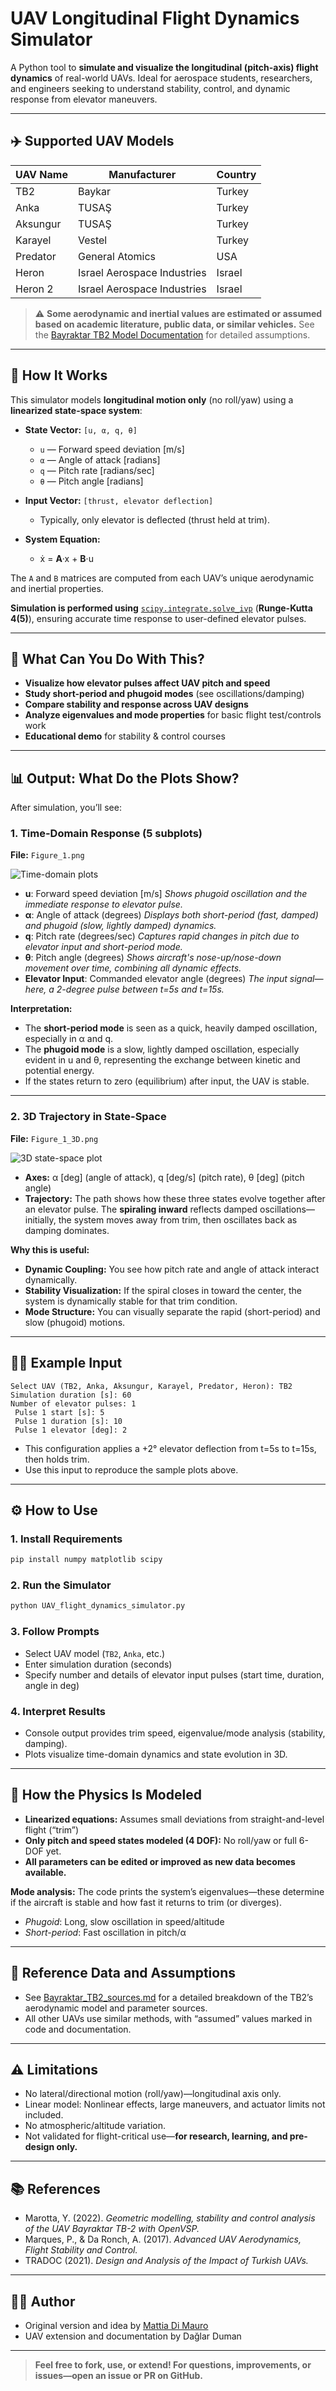 # UAV Longitudinal Flight Dynamics Simulator

A Python tool to **simulate and visualize the longitudinal (pitch-axis) flight dynamics** of real-world UAVs. Ideal for aerospace students, researchers, and engineers seeking to understand stability, control, and dynamic response from elevator maneuvers.

---

## ✈️ Supported UAV Models

| UAV Name | Manufacturer                | Country |
| -------- | --------------------------- | ------- |
| TB2      | Baykar                      | Turkey  |
| Anka     | TUSAŞ                       | Turkey  |
| Aksungur | TUSAŞ                       | Turkey  |
| Karayel  | Vestel                      | Turkey  |
| Predator | General Atomics             | USA     |
| Heron    | Israel Aerospace Industries | Israel  |
| Heron 2  | Israel Aerospace Industries | Israel  |

> ⚠️ **Some aerodynamic and inertial values are estimated or assumed based on academic literature, public data, or similar vehicles.** See the [Bayraktar TB2 Model Documentation](./Bayraktar_TB2_sources.md) for detailed assumptions.

---

## 📐 How It Works

This simulator models **longitudinal motion only** (no roll/yaw) using a **linearized state-space system**:

* **State Vector:** `[u, α, q, θ]`

  * `u`   — Forward speed deviation \[m/s]
  * `α`   — Angle of attack \[radians]
  * `q`   — Pitch rate \[radians/sec]
  * `θ`   — Pitch angle \[radians]
* **Input Vector:** `[thrust, elevator deflection]`

  * Typically, only elevator is deflected (thrust held at trim).
* **System Equation:**

  * ẋ = **A**·x + **B**·u

The `A` and `B` matrices are computed from each UAV’s unique aerodynamic and inertial properties.

**Simulation is performed using** [`scipy.integrate.solve_ivp`](https://docs.scipy.org/doc/scipy/reference/generated/scipy.integrate.solve_ivp.html) (**Runge-Kutta 4(5)**), ensuring accurate time response to user-defined elevator pulses.

---

## 🎯 What Can You Do With This?

* **Visualize how elevator pulses affect UAV pitch and speed**
* **Study short-period and phugoid modes** (see oscillations/damping)
* **Compare stability and response across UAV designs**
* **Analyze eigenvalues and mode properties** for basic flight test/controls work
* **Educational demo** for stability & control courses

---

## 📊 Output: What Do the Plots Show?

After simulation, you’ll see:

### 1. **Time-Domain Response (5 subplots)**

**File:** `Figure_1.png`

![Time-domain plots](Figure_1.png)

* **u**: Forward speed deviation \[m/s]
  *Shows phugoid oscillation and the immediate response to elevator pulse.*
* **α**: Angle of attack (degrees)
  *Displays both short-period (fast, damped) and phugoid (slow, lightly damped) dynamics.*
* **q**: Pitch rate (degrees/sec)
  *Captures rapid changes in pitch due to elevator input and short-period mode.*
* **θ**: Pitch angle (degrees)
  *Shows aircraft's nose-up/nose-down movement over time, combining all dynamic effects.*
* **Elevator Input**: Commanded elevator angle (degrees)
  *The input signal—here, a 2-degree pulse between t=5s and t=15s.*

**Interpretation:**

* The **short-period mode** is seen as a quick, heavily damped oscillation, especially in α and q.
* The **phugoid mode** is a slow, lightly damped oscillation, especially evident in u and θ, representing the exchange between kinetic and potential energy.
* If the states return to zero (equilibrium) after input, the UAV is stable.

---

### 2. **3D Trajectory in State-Space**

**File:** `Figure_1_3D.png`

![3D state-space plot](Figure_1_3D.png)

* **Axes:** α \[deg] (angle of attack), q \[deg/s] (pitch rate), θ \[deg] (pitch angle)
* **Trajectory:**
  The path shows how these three states evolve together after an elevator pulse. The **spiraling inward** reflects damped oscillations—initially, the system moves away from trim, then oscillates back as damping dominates.

**Why this is useful:**

* **Dynamic Coupling:** You see how pitch rate and angle of attack interact dynamically.
* **Stability Visualization:** If the spiral closes in toward the center, the system is dynamically stable for that trim condition.
* **Mode Structure:** You can visually separate the rapid (short-period) and slow (phugoid) motions.

---

## 🧑‍💻 Example Input

```text
Select UAV (TB2, Anka, Aksungur, Karayel, Predator, Heron): TB2
Simulation duration [s]: 60
Number of elevator pulses: 1
 Pulse 1 start [s]: 5
 Pulse 1 duration [s]: 10
 Pulse 1 elevator [deg]: 2
```

* This configuration applies a +2° elevator deflection from t=5s to t=15s, then holds trim.
* Use this input to reproduce the sample plots above.

---

## ⚙️ How to Use

### 1. Install Requirements

```bash
pip install numpy matplotlib scipy
```

### 2. Run the Simulator

```bash
python UAV_flight_dynamics_simulator.py
```

### 3. Follow Prompts

* Select UAV model (`TB2`, `Anka`, etc.)
* Enter simulation duration (seconds)
* Specify number and details of elevator input pulses (start time, duration, angle in deg)

### 4. Interpret Results

* Console output provides trim speed, eigenvalue/mode analysis (stability, damping).
* Plots visualize time-domain dynamics and state evolution in 3D.

---

## 🧮 How the Physics Is Modeled

* **Linearized equations:** Assumes small deviations from straight-and-level flight (“trim”)
* **Only pitch and speed states modeled (4 DOF):** No roll/yaw or full 6-DOF yet.
* **All parameters can be edited or improved as new data becomes available.**

**Mode analysis:**
The code prints the system’s eigenvalues—these determine if the aircraft is stable and how fast it returns to trim (or diverges).

* *Phugoid*: Long, slow oscillation in speed/altitude
* *Short-period*: Fast oscillation in pitch/α

---

## 📝 Reference Data and Assumptions

* See [Bayraktar\_TB2\_sources.md](./Bayraktar_TB2_sources.md) for a detailed breakdown of the TB2’s aerodynamic model and parameter sources.
* All other UAVs use similar methods, with “assumed” values marked in code and documentation.

---

## ⚠️ Limitations

* No lateral/directional motion (roll/yaw)—longitudinal axis only.
* Linear model: Nonlinear effects, large maneuvers, and actuator limits not included.
* No atmospheric/altitude variation.
* Not validated for flight-critical use—**for research, learning, and pre-design only.**

---

## 📚 References

* Marotta, Y. (2022). *Geometric modelling, stability and control analysis of the UAV Bayraktar TB-2 with OpenVSP.*
* Marques, P., & Da Ronch, A. (2017). *Advanced UAV Aerodynamics, Flight Stability and Control.*
* TRADOC (2021). *Design and Analysis of the Impact of Turkish UAVs.*

---

## 👨‍💻 Author

* Original version and idea by [Mattia Di Mauro](https://github.com/MattiaDiMauro/Longitudinal-Flight-Simulator)
* UAV extension and documentation by Dağlar Duman

---

> **Feel free to fork, use, or extend! For questions, improvements, or issues—open an issue or PR on GitHub.**
